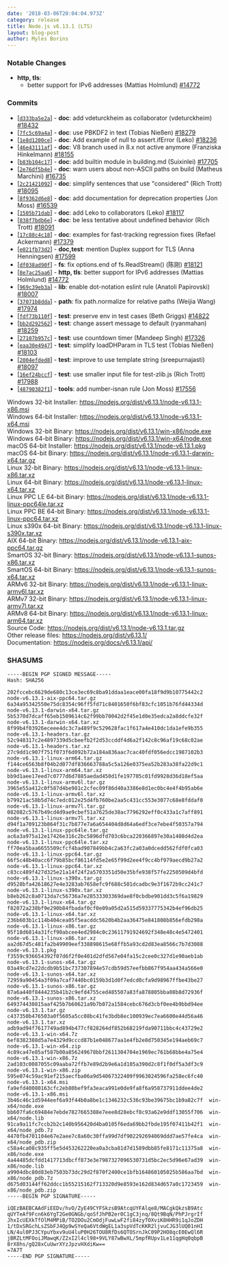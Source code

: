 ```yaml
---
date: '2018-03-06T20:04:04.973Z'
category: release
title: Node.js v6.13.1 (LTS)
layout: blog-post
author: Myles Borins
---
```


### Notable Changes

- **http, tls**:
  - better support for IPv6 addresses (Mattias Holmlund) [#14772](https://github.com/nodejs/node/pull/14772)

### Commits

- \[[`d333ba5e2a`](https://github.com/nodejs/node/commit/d333ba5e2a)] - **doc**: add vdeturckheim as collaborator (vdeturckheim) [#18432](https://github.com/nodejs/node/pull/18432)
- \[[`7fc5c69a4a`](https://github.com/nodejs/node/commit/7fc5c69a4a)] - **doc**: use PBKDF2 in text (Tobias Nießen) [#18279](https://github.com/nodejs/node/pull/18279)
- \[[`1e8d1200ce`](https://github.com/nodejs/node/commit/1e8d1200ce)] - **doc**: Add example of null to assert.ifError (Leko) [#18236](https://github.com/nodejs/node/pull/18236)
- \[[`46e43111af`](https://github.com/nodejs/node/commit/46e43111af)] - **doc**: V8 branch used in 8.x not active anymore (Franziska Hinkelmann) [#18155](https://github.com/nodejs/node/pull/18155)
- \[[`b83b104c17`](https://github.com/nodejs/node/commit/b83b104c17)] - **doc**: add builtin module in building.md (Suixinlei) [#17705](https://github.com/nodejs/node/pull/17705)
- \[[`2e76df5b4e`](https://github.com/nodejs/node/commit/2e76df5b4e)] - **doc**: warn users about non-ASCII paths on build (Matheus Marchini) [#16735](https://github.com/nodejs/node/pull/16735)
- \[[`2c21421092`](https://github.com/nodejs/node/commit/2c21421092)] - **doc**: simplify sentences that use "considered" (Rich Trott) [#18095](https://github.com/nodejs/node/pull/18095)
- \[[`8f9362d6e8`](https://github.com/nodejs/node/commit/8f9362d6e8)] - **doc**: add documentation for deprecation properties (Jon Moss) [#16539](https://github.com/nodejs/node/pull/16539)
- \[[`1505b71dab`](https://github.com/nodejs/node/commit/1505b71dab)] - **doc**: add Leko to collaborators (Leko) [#18117](https://github.com/nodejs/node/pull/18117)
- \[[`838f7bdb6e`](https://github.com/nodejs/node/commit/838f7bdb6e)] - **doc**: be less tentative about undefined behavior (Rich Trott) [#18091](https://github.com/nodejs/node/pull/18091)
- \[[`17c88c4c18`](https://github.com/nodejs/node/commit/17c88c4c18)] - **doc**: examples for fast-tracking regression fixes (Refael Ackermann) [#17379](https://github.com/nodejs/node/pull/17379)
- \[[`e021fb73d2`](https://github.com/nodejs/node/commit/e021fb73d2)] - **doc,test**: mention Duplex support for TLS (Anna Henningsen) [#17599](https://github.com/nodejs/node/pull/17599)
- \[[`df038ad90f`](https://github.com/nodejs/node/commit/df038ad90f)] - **fs**: fix options.end of fs.ReadStream() (陈刚) [#18121](https://github.com/nodejs/node/pull/18121)
- \[[`8e7ac25aa6`](https://github.com/nodejs/node/commit/8e7ac25aa6)] - **http, tls**: better support for IPv6 addresses (Mattias Holmlund) [#14772](https://github.com/nodejs/node/pull/14772)
- \[[`969c39eb3a`](https://github.com/nodejs/node/commit/969c39eb3a)] - **lib**: enable dot-notation eslint rule (Anatoli Papirovski) [#18007](https://github.com/nodejs/node/pull/18007)
- \[[`37071b8dda`](https://github.com/nodejs/node/commit/37071b8dda)] - **path**: fix path.normalize for relative paths (Weijia Wang) [#17974](https://github.com/nodejs/node/pull/17974)
- \[[`fdf73b110f`](https://github.com/nodejs/node/commit/fdf73b110f)] - **test**: preserve env in test cases (Beth Griggs) [#14822](https://github.com/nodejs/node/pull/14822)
- \[[`bb2d292562`](https://github.com/nodejs/node/commit/bb2d292562)] - **test**: change assert message to default (ryanmahan) [#18259](https://github.com/nodejs/node/pull/18259)
- \[[`27107b957c`](https://github.com/nodejs/node/commit/27107b957c)] - **test**: use countdown timer (Mandeep Singh) [#17326](https://github.com/nodejs/node/pull/17326)
- \[[`eaa30e4947`](https://github.com/nodejs/node/commit/eaa30e4947)] - **test**: simplify loadDHParam in TLS test (Tobias Nießen) [#18103](https://github.com/nodejs/node/pull/18103)
- \[[`2004efded8`](https://github.com/nodejs/node/commit/2004efded8)] - **test**: improve to use template string (sreepurnajasti) [#18097](https://github.com/nodejs/node/pull/18097)
- \[[`16ef24bccf`](https://github.com/nodejs/node/commit/16ef24bccf)] - **test**: use smaller input file for test-zlib.js (Rich Trott) [#17988](https://github.com/nodejs/node/pull/17988)
- \[[`48790382f1`](https://github.com/nodejs/node/commit/48790382f1)] - **tools**: add number-isnan rule (Jon Moss) [#17556](https://github.com/nodejs/node/pull/17556)

Windows 32-bit Installer: https://nodejs.org/dist/v6.13.1/node-v6.13.1-x86.msi \
Windows 64-bit Installer: https://nodejs.org/dist/v6.13.1/node-v6.13.1-x64.msi \
Windows 32-bit Binary: https://nodejs.org/dist/v6.13.1/win-x86/node.exe \
Windows 64-bit Binary: https://nodejs.org/dist/v6.13.1/win-x64/node.exe \
macOS 64-bit Installer: https://nodejs.org/dist/v6.13.1/node-v6.13.1.pkg \
macOS 64-bit Binary: https://nodejs.org/dist/v6.13.1/node-v6.13.1-darwin-x64.tar.gz \
Linux 32-bit Binary: https://nodejs.org/dist/v6.13.1/node-v6.13.1-linux-x86.tar.xz \
Linux 64-bit Binary: https://nodejs.org/dist/v6.13.1/node-v6.13.1-linux-x64.tar.xz \
Linux PPC LE 64-bit Binary: https://nodejs.org/dist/v6.13.1/node-v6.13.1-linux-ppc64le.tar.xz \
Linux PPC BE 64-bit Binary: https://nodejs.org/dist/v6.13.1/node-v6.13.1-linux-ppc64.tar.xz \
Linux s390x 64-bit Binary: https://nodejs.org/dist/v6.13.1/node-v6.13.1-linux-s390x.tar.xz \
AIX 64-bit Binary: https://nodejs.org/dist/v6.13.1/node-v6.13.1-aix-ppc64.tar.gz \
SmartOS 32-bit Binary: https://nodejs.org/dist/v6.13.1/node-v6.13.1-sunos-x86.tar.xz \
SmartOS 64-bit Binary: https://nodejs.org/dist/v6.13.1/node-v6.13.1-sunos-x64.tar.xz \
ARMv6 32-bit Binary: https://nodejs.org/dist/v6.13.1/node-v6.13.1-linux-armv6l.tar.xz \
ARMv7 32-bit Binary: https://nodejs.org/dist/v6.13.1/node-v6.13.1-linux-armv7l.tar.xz \
ARMv8 64-bit Binary: https://nodejs.org/dist/v6.13.1/node-v6.13.1-linux-arm64.tar.xz \
Source Code: https://nodejs.org/dist/v6.13.1/node-v6.13.1.tar.gz \
Other release files: https://nodejs.org/dist/v6.13.1/ \
Documentation: https://nodejs.org/docs/v6.13.1/api/

### SHASUMS

```
-----BEGIN PGP SIGNED MESSAGE-----
Hash: SHA256

202fccebc6629de680c13ce3ec69c8ba91ddaa1eace00fa18f9d9b10775442c2  node-v6.13.1-aix-ppc64.tar.gz
6a34a95342550e75dc8354c96ff5fd71c8401650f6bf83cfc1051b76fd44334d  node-v6.13.1-darwin-x64.tar.gz
5b5370d7dcaff65eb1509614c62f99bb70042d2f45e1d0e35edca2a8ddcfe32f  node-v6.13.1-darwin-x64.tar.xz
8f99b4f03926eceee4dc3c7a489f9c529628fac1f617a4e410dc1da1efe9b355  node-v6.13.1-headers.tar.gz
52c948317c2e4897339d5cbeefb2f2d53ccddf4d6a2f142c8c96af19c68c02ae  node-v6.13.1-headers.tar.xz
27c9dd1c907f751f073f6d092b72a184a836aac7cac40fdf056edcc1987102b3  node-v6.13.1-linux-arm64.tar.gz
f144ce6563b8f04b2d077df836663788a5c5a126e0375ea52b283a38fa22d9c1  node-v6.13.1-linux-arm64.tar.xz
bb9d1aee17eed7c0777d6d7885aedad450d1fe197705c01fd9928d36d18ef5aa  node-v6.13.1-linux-armv6l.tar.gz
3965e55a412c0f587d4be981c2cfec09f86d40a3386e8d1ec0bc4e4f4b95ab6e  node-v6.13.1-linux-armv6l.tar.xz
b79921ac58b5d74c7edc012e25d4fb760be2aa5c431cc553e3077c68e8fddaf0  node-v6.13.1-linux-armv7l.tar.gz
082082c5767b49cd4d9ae9cbef51a7625de38ac7796292eff0c433a1c7aff891  node-v6.13.1-linux-armv7l.tar.xz
d94f1a709123b864f31c7b877e7a6a654404d8d64a6edf3ce7ebe4f50357a794  node-v6.13.1-linux-ppc64le.tar.gz
ac6a3a975a12e17426e316c2bc5896dfd703c6bca220366897e30a1408d4d2ea  node-v6.13.1-linux-ppc64le.tar.xz
ff70ea5baa6655509cfcf4bad907849bb4c2a63fc2a03a0dcedd562fdf0fca03  node-v6.13.1-linux-ppc64.tar.gz
66f5c48b40acc6f79b85bcf86114fd5e2e65f99d2ee4f9cc4bf979aecd9b27a2  node-v6.13.1-linux-ppc64.tar.xz
c83cc489f427d325e21a14f24f2a5703351d50e35bfe938f57fe2250509d4bfd  node-v6.13.1-linux-s390x.tar.gz
d9528bfa42618627e4e3283ab7658efc9f688c501dcadbc9e3f1672b9cc241c7  node-v6.13.1-linux-s390x.tar.xz
b8eb262c8a0713da7c56736a7e28533303369dae8f0cbdbe901dd3c5f6a19829  node-v6.13.1-linux-x64.tar.gz
f82072a238bf9e290b84fbadaf0cf0e09a05d2a515d59337775342b4ef96db25  node-v6.13.1-linux-x64.tar.xz
236b603b1c114b404cea05f5eacddc5620b4b2aa36475e841808b856efdb298a  node-v6.13.1-linux-x86.tar.gz
95f18d6814a31fcf90abcee4ed2984c0c23611791924692f348e48c4e5472401  node-v6.13.1-linux-x86.tar.xz
aa2d67d5c481fa2b49909eef338898615e68ffb5a93cd2d83ea8566c7b7d3088  node-v6.13.1.pkg
f3559c936654392f07d6f2f0e401d2dfd567e04fa15c2cee0c327d1e90aeb1ab  node-v6.13.1-sunos-x64.tar.gz
03a49cd7e22dcdb9b51bc737307894e57cdb59d57eefbb867f954aa434a566e0  node-v6.13.1-sunos-x64.tar.xz
72959a90454a3f09a7caf7440bc0159b3d1d0f7edcd0cfa9d98967ffbe43be27  node-v6.13.1-sunos-x86.tar.gz
87a6a440f8444235b41b2c9efd4755ced485507a83fa878805bba08b8d72936f  node-v6.13.1-sunos-x86.tar.xz
649374430815aaf425b7b60621a9b7b072a1584cebc676d3cbf0ee4b9bbd94ee  node-v6.13.1.tar.gz
c437350b476503a0f5605a5cc08bc41fe3bdb8ec100939ec7ea6600e44d56a46  node-v6.13.1.tar.xz
adb9ad94f7617749ad894b477cf828264df852b68219fda90711bbc4c43729e2  node-v6.13.1-win-x64.7z
6ef8382388d5a7e4329d9cccd87b1e048677aa1e4fb2e8d750345e194aeb69c7  node-v6.13.1-win-x64.zip
4c89ca47e85af587b00a856249678bbf2611304704e1969ec761b68bbe4a75e4  node-v6.13.1-win-x86.7z
2ad103c0087055c09aaba72ffb7e89d2b9e6a1d105a390d2c8f1f0df5a3df3c9  node-v6.13.1-win-x86.zip
595e074c59ac91ef215aecfba06a9d54067322409f9963024596fa258ec6fc40  node-v6.13.1-x64.msi
fa9efd40080163cfc2eb80bef9fa3eaca991e0de9fa8f6a958737911ddee4de2  node-v6.13.1-x86.msi
3b46c46c1d5944eef6a93f44b0a8be1c1346232c536c93be39675bc1b9a82c7f  win-x64/node.exe
bb607fa6c69484e7ebde7827665388e7eee8d28ebcf8c93a62e9ddf13055f706  win-x64/node.lib
91ca9a11fc7ccb2b2c140b956420d4ba0105f6eda69bb2fbde195f07411b42f1  win-x64/node_pdb.7z
4470fb4701104e67e2aee7c8a60c30ffa99d7df902292694069ddd7ae57fe4ca  win-x64/node_pdb.zip
c58a4ca08c935ff5e5d453262220ea0a3cba81d7d1589dbb85fe8171c11375a8  win-x86/node.exe
4a44485dcfdd1417713dbcff873e3e7987327096530731d5bc2ec5d96e67ad39  win-x86/node.lib
a9904dbc80d83eb7503b73dc29d2f870f2400ce1bfb164860105025b586aa7bd  win-x86/node_pdb.7z
d675d03144ff62ddcc1b55215162f713320d9e8593e162d834d657a0c1723459  win-x86/node_pdb.zip
-----BEGIN PGP SIGNATURE-----

iQEzBAEBCAAdFiEEDv/hvO/ZyE49CYFSkzsB9AtcqUYFAlqe8/MACgkQkzsB9Atc
qUYTeAf9Fcn6k6YgT2Ge0GNGb/qoSfJhPB2er0C1gC3jnq/8Qt9BqN/PhPJrgrIf
JhxIcUEXkTfOlM4MPiB/TO2DOu2CmOdjFuwLwF2fi84zyTOXviK8HHR9i1qJoZDH
1/tDxSRGchLsZSbFJ4Qp9wSYeQa6VtdWgEL1a3spVdTcKKR2ljvuCJG3lUQ01nHI
LN/4ul0PJ3CYpuYbxv9uU4luP0H26TOU8RfDs6QTOSrnJkC09P2HO8qcE0EwQl6R
jBRZLtMFOoiJMawqK/Z2xI2l4cl98+9VLY87wBwXL/5mpfRUpv1Le11qgHq0qbpB
8rX8hs/gQ28xCuUwrXYzJpzvHXdiKw==
=7A7T
-----END PGP SIGNATURE-----

```
